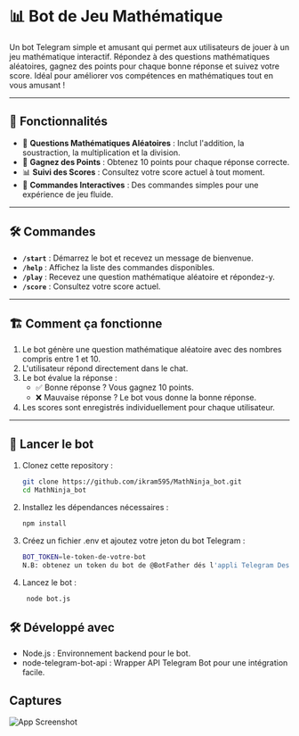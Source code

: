# 📊 Bot de Jeu Mathématique

Un bot Telegram simple et amusant qui permet aux utilisateurs de jouer à un jeu mathématique interactif. Répondez à des questions mathématiques aléatoires, gagnez des points pour chaque bonne réponse et suivez votre score. Idéal pour améliorer vos compétences en mathématiques tout en vous amusant !

---

## 🚀 Fonctionnalités

- 🧮 **Questions Mathématiques Aléatoires** : Inclut l'addition, la soustraction, la multiplication et la division.
- 🎯 **Gagnez des Points** : Obtenez 10 points pour chaque réponse correcte.
- 📊 **Suivi des Scores** : Consultez votre score actuel à tout moment.
- 🤖 **Commandes Interactives** : Des commandes simples pour une expérience de jeu fluide.

---

## 🛠️ Commandes

- **`/start`** : Démarrez le bot et recevez un message de bienvenue.
- **`/help`** : Affichez la liste des commandes disponibles.
- **`/play`** : Recevez une question mathématique aléatoire et répondez-y.
- **`/score`** : Consultez votre score actuel.

---

## 🏗️ Comment ça fonctionne

1. Le bot génère une question mathématique aléatoire avec des nombres compris entre 1 et 10.
2. L'utilisateur répond directement dans le chat.
3. Le bot évalue la réponse :
   - ✅ Bonne réponse ? Vous gagnez 10 points.
   - ❌ Mauvaise réponse ? Le bot vous donne la bonne réponse.
4. Les scores sont enregistrés individuellement pour chaque utilisateur.

---

## 🚀 Lancer le bot

1. Clonez cette repository :
   ```bash
   git clone https://github.com/ikram595/MathNinja_bot.git
   cd MathNinja_bot
   ```
2. Installez les dépendances nécessaires :
   ```bash
   npm install
   ```
3. Créez un fichier .env et ajoutez votre jeton du bot Telegram :

   ```bash
   BOT_TOKEN=le-token-de-votre-bot
   N.B: obtenez un token du bot de @BotFather dés l'appli Telegram Desktop

   ```

4. Lancez le bot :
   ```bash
    node bot.js
   ```

## 🛠️ Développé avec

- Node.js : Environnement backend pour le bot.
- node-telegram-bot-api : Wrapper API Telegram Bot pour une intégration facile.

## Captures

![App Screenshot](https://i.postimg.cc/YCg0L7J1/Screenshot-2025-01-18-17-50-15-81-948cd9899890cbd5c2798760b2b95377.jpg)
